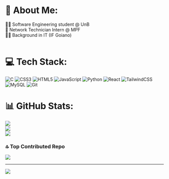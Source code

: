 # 💫 About Me:
👨‍💻 Software Engineering student @ UnB  <br>🔧 Network Technician Intern @ MPF <br>👨‍💻 Background in IT (IF Goiano) <br><br>


# 💻 Tech Stack:
![C](https://img.shields.io/badge/c-%2300599C.svg?style=for-the-badge&logo=c&logoColor=white) ![CSS3](https://img.shields.io/badge/css3-%231572B6.svg?style=for-the-badge&logo=css3&logoColor=white) ![HTML5](https://img.shields.io/badge/html5-%23E34F26.svg?style=for-the-badge&logo=html5&logoColor=white)  ![JavaScript](https://img.shields.io/badge/javascript-%23323330.svg?style=for-the-badge&logo=javascript&logoColor=%23F7DF1E) ![Python](https://img.shields.io/badge/python-3670A0?style=for-the-badge&logo=python&logoColor=ffdd54) ![React](https://img.shields.io/badge/react-%2320232a.svg?style=for-the-badge&logo=react&logoColor=%2361DAFB) ![TailwindCSS](https://img.shields.io/badge/tailwindcss-%2338B2AC.svg?style=for-the-badge&logo=tailwind-css&logoColor=white) ![MySQL](https://img.shields.io/badge/mysql-4479A1.svg?style=for-the-badge&logo=mysql&logoColor=white) ![Git](https://img.shields.io/badge/git-%23F05033.svg?style=for-the-badge&logo=git&logoColor=white)
# 📊 GitHub Stats:
![](https://github-readme-stats.vercel.app/api?username=arthor13&theme=shadow_green&hide_border=false&include_all_commits=true&count_private=true)<br/>
![](https://nirzak-streak-stats.vercel.app/?user=arthor13&theme=shadow_green&hide_border=false)<br/>
![](https://github-readme-stats.vercel.app/api/top-langs/?username=arthor13&theme=shadow_green&hide_border=false&include_all_commits=true&count_private=true&layout=compact)
<!--
## 🏆 GitHub Trophies
![](https://github-profile-trophy.vercel.app/?username=arthor13&theme=radical&no-frame=false&no-bg=true&margin-w=4)
-->
### 🔝 Top Contributed Repo
![](https://github-contributor-stats.vercel.app/api?username=arthor13&limit=5&theme=dark&combine_all_yearly_contributions=true)

---
[![](https://visitcount.itsvg.in/api?id=arthor13&icon=0&color=0)](https://visitcount.itsvg.in)

<!-- Proudly created with GPRM ( https://gprm.itsvg.in ) -->
